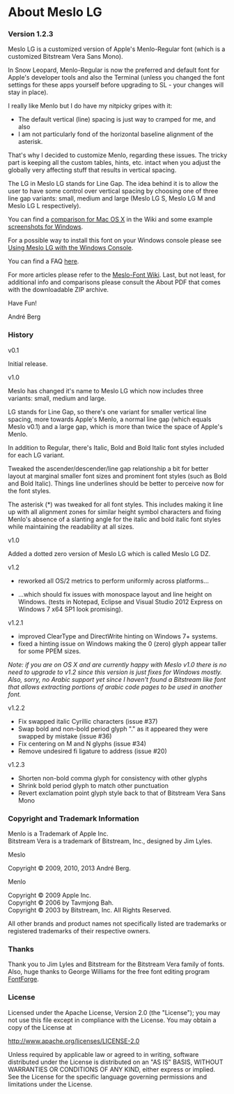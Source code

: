 # About Meslo LG

### Version 1.2.3

Meslo LG is a customized version of Apple's Menlo-Regular font
(which is a customized Bitstream Vera Sans Mono).

In Snow Leopard, Menlo-Regular is now the preferred and default font for Apple's 
developer tools and also the Terminal (unless you changed the font settings for 
these apps yourself before upgrading to SL - your changes will stay in place).

I really like Menlo but I do have my nitpicky gripes with it: 

* The default vertical (line) spacing is just way to cramped for me, and also
* I am not particularly fond of the horizontal baseline alignment of the asterisk.

That's why I decided to customize Menlo, regarding these issues.
The tricky part is keeping all the custom tables, hints, etc. intact when you 
adjust the globally very affecting stuff that results in vertical spacing. 

The LG in Meslo LG stands for Line Gap. The idea behind it is to allow the user 
to have some control over vertical spacing by choosing one of three line gap 
variants: small, medium and large (Meslo LG S, Meslo LG M and Meslo LG L respectively). 

You can find a [comparison for Mac OS X](http://github.com/andreberg/Meslo-Font/wiki/Menlo-Meslo-LG-Compared-%28Mac-OS-X%29) in the Wiki
and some example [screenshots for Windows](http://github.com/andreberg/Meslo-Font/wiki/Meslo-LG-Examples-%28Windows%29).

For a possible way to install this font on your Windows console please see 
[Using Meslo LG with the Windows Console](http://github.com/andreberg/Meslo-Font/wiki/Using-Meslo-LG-with-the-Windows-Console).

You can find a FAQ [here](http://github.com/andreberg/Meslo-Font/wiki/Frequently-Answered-Questions).

For more articles please refer to the [Meslo-Font Wiki](http://github.com/andreberg/Meslo-Font/wiki).
Last, but not least, for additional info and comparisons please consult the About PDF that comes with the 
downloadable ZIP archive.

Have Fun!

André Berg

### History

v0.1

Initial release.

v1.0

Meslo has changed it's name to Meslo LG which now includes three variants: 
small, medium and large.

LG stands for Line Gap, so there's one variant for smaller vertical line spacing, 
more towards Apple's Menlo, a normal line gap (which equals Meslo v0.1) and 
a large gap, which is more than twice the space of Apple's Menlo.

In addition to Regular, there's Italic, Bold and Bold Italic font styles 
included for each LG variant.

Tweaked the ascender/descender/line gap relationship a bit for better layout 
at marginal smaller font sizes and prominent font styles (such as Bold and 
Bold Italic). Things line underlines should be better to perceive now for 
the font styles.

The asterisk (*) was tweaked for all font styles. 
This includes making it line up with all alignment zones for similar height 
symbol characters and fixing Menlo's absence of a slanting angle for the italic 
and bold italic font styles while maintaining the readability at all sizes.

v1.0

Added a dotted zero version of Meslo LG which is called Meslo LG DZ.

v1.2

* reworked all OS/2 metrics to perform uniformly across platforms...

* ...which should fix issues with monospace layout and line height on Windows.
  (tests in Notepad, Eclipse and Visual Studio 2012 Express on Windows 7 x64 SP1
  look promising).
  
v1.2.1

* improved ClearType and DirectWrite hinting on Windows 7+ systems.
* fixed a hinting issue on Windows making the 0 (zero) glyph appear taller for
  some PPEM sizes.
  
 *Note: if you are on OS X and are currently happy with Meslo v1.0 there is
  no need to upgrade to v1.2 since this version is just fixes for Windows mostly.
  Also, sorry, no Arabic support yet since I haven't found a Bitstream like font
  that allows extracting portions of arabic code pages to be used in another font.*

v1.2.2

* Fix swapped italic Cyrillic characters (issue #37)
* Swap bold and non-bold period glyph "." as it appeared they were swapped by mistake (issue #36)
* Fix centering on M and N glyphs (issue #34)
* Remove undesired fi ligature to address (issue #20)

v1.2.3

* Shorten non-bold comma glyph for consistency with other glyphs
* Shrink bold period glyph to match other punctuation
* Revert exclamation point glyph style back to that of Bitstream Vera Sans Mono

### Copyright and Trademark Information

Menlo is a Trademark of Apple Inc.<br>
Bitstream Vera is a trademark of Bitstream, Inc., designed by Jim Lyles.

Meslo

Copyright © 2009, 2010, 2013 André Berg.

Menlo

Copyright © 2009 Apple Inc.<br>
Copyright © 2006 by Tavmjong Bah.<br>
Copyright © 2003 by Bitstream, Inc. All Rights Reserved.

All other brands and product names not specifically listed are trademarks or 
registered trademarks of their respective owners.

### Thanks

Thank you to Jim Lyles and Bitstream for the Bitstream Vera family of fonts.
Also, huge thanks to George Williams for the free font editing program [FontForge](http://fontforge.org).

### License

Licensed under the Apache License, Version 2.0 (the "License");
you may not use this file except in compliance with the License.
You may obtain a copy of the License at

http://www.apache.org/licenses/LICENSE-2.0

Unless required by applicable law or agreed to in writing, software
distributed under the License is distributed on an "AS IS" BASIS,
WITHOUT WARRANTIES OR CONDITIONS OF ANY KIND, either express or implied.
See the License for the specific language governing permissions and
limitations under the License.



